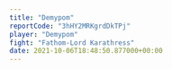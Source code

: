```yaml
---
title: "Demypom"
reportCode: "3hHY2MRKgrdDkTPj"
player: "Demypom"
fight: "Fathom-Lord Karathress"
date: 2021-10-06T18:48:50.877000+00:00
---
```

